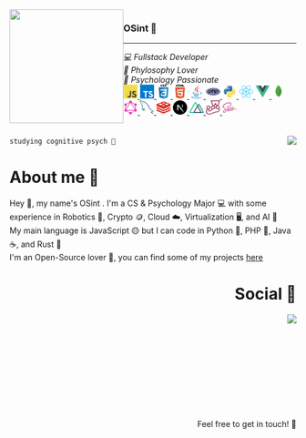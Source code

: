 
<img width="200" height="200" align="left" src="https://cdn.discordapp.com/attachments/1120142996214661190/1257893996290773093/DALL_E_2024-05-24_14.53.17_-_pixel_art_of_aesthetic_grunge_boy_with_brown_and_curly_hair-removebg-preview.png?ex=66861093&is=6684bf13&hm=1ed35be26274d96bd65755fab09075f2c2f3316a0c63ecf66660bb1f14ee37ca&">

### OSint 🍩
<hr></hr>
<i>💻 Fullstack Developer</i><br>
<i>💭 Phylosophy Lover</i><br>
<i>📖 Psychology Passionate</i><br>
<a href="https://developer.mozilla.org/en-US/docs/Web/JavaScript" target="_blank">
    <img src="https://raw.githubusercontent.com/devicons/devicon/master/icons/javascript/javascript-original.svg" alt="javascript" width="25" height="25"/>
  </a> 
  <a href="https://www.typescriptlang.org/" target="_blank">
    <img src="https://raw.githubusercontent.com/devicons/devicon/master/icons/typescript/typescript-plain.svg" alt="typescript" width="25" height="25"/> 
  </a>
  <a href="https://www.w3schools.com/css/" target="_blank"> 
    <img src="https://raw.githubusercontent.com/devicons/devicon/master/icons/css3/css3-original-wordmark.svg" alt="css3" width="25" height="25"/>
  </a> 
  <a href="https://www.w3.org/html/" target="_blank"> 
    <img src="https://raw.githubusercontent.com/devicons/devicon/master/icons/html5/html5-original-wordmark.svg" alt="html5" width="25" height="25"/> 
  </a>
  <a href="https://www.java.com/" target="_blank">
    <img src="https://github.com/devicons/devicon/blob/master/icons/java/java-original.svg" alt="java" width="25" height="25"/> 
  </a> 
  <a href="https://www.php.net" target="_blank">
    <img src="https://raw.githubusercontent.com/devicons/devicon/master/icons/php/php-original.svg" alt="php" width="25" height="25"/> 
  </a> 
  <a href="https://www.python.org" target="_blank"> 
    <img src="https://raw.githubusercontent.com/devicons/devicon/master/icons/python/python-original.svg" alt="python" width="25" height="25"/> 
  </a> 
  <a href="https://es.reactjs.org/" target="_blank">
    <img src="https://raw.githubusercontent.com/devicons/devicon/master/icons/react/react-original.svg" alt="react" width="25" height="25"/>
  </a>
  <a href="https://vuejs.org/" target="_blank">
    <img src="https://raw.githubusercontent.com/devicons/devicon/master/icons/vuejs/vuejs-original.svg" alt="vuejs" width="25" height="25"/>
  </a>
  <a href="https://www.mongodb.com/es" target="_blank">
    <img src="https://raw.githubusercontent.com/devicons/devicon/master/icons/mongodb/mongodb-original.svg" alt="mongodb" width="25" height="25"/>
  </a>
  <a href="https://graphql.org/" target="_blank">
    <img src="https://raw.githubusercontent.com/devicons/devicon/master/icons/graphql/graphql-plain.svg" alt="graphql" width="25" height="25"/>
  </a>
  <a href="https://www.mysql.com/" target="_blank">
    <img src="https://raw.githubusercontent.com/devicons/devicon/master/icons/mysql/mysql-original.svg" alt="mysql" width="25" height="25"/>
  </a>
  <a href="https://redis.io/" target="_blank">
    <img src="https://raw.githubusercontent.com/devicons/devicon/master/icons/redis/redis-plain.svg" alt="redis" width="25" height="25"/>
  </a>
  <a href="https://nextjs.org/" target="_blank">
    <img src="https://raw.githubusercontent.com/devicons/devicon/master/icons/nextjs/nextjs-original.svg" alt="nextjs" width="25" height="25"/>
  </a>
  <a href="https://nuxtjs.org/" target="_blank">
    <img src="https://github.com/devicons/devicon/blob/master/icons/nuxtjs/nuxtjs-original.svg" alt="nuxtjs" width="25" height="25"/>
  </a>
  <a href="https://jestjs.io/" target="_blank">
    <img src="https://github.com/devicons/devicon/blob/master/icons/jest/jest-plain.svg" alt="jest" width="25" height="25"/>
  <a href="https://sass-lang.com/" target="_blank">
    <img src="https://raw.githubusercontent.com/devicons/devicon/master/icons/sass/sass-original.svg" alt="sass" width="25" height="25"/>
  </a><br><br><br>
  <code>studying cognitive psych 🧠</code>
  <img align="right" src="https://komarev.com/ghpvc/?username=OSintt"/>
  

<h1>About me 🍢</h1>
Hey 👋, my name's OSint . I'm a CS & Psychology Major 💻 with some experience in Robotics 🤖, Crypto 🪙, Cloud ☁️, Virtualization 🖥️, and AI 🧠 <br>
My main language is JavaScript 🟡 but I can code in Python 🐍, PHP 🔵, Java ☕, and Rust 🦀<br>
I'm an Open-Source lover 🗽, you can find some of my projects <a href="https://github.com/OSintt?tab=repositories" target="_blank">here</a>
<h1 align="right">Social 🐼</h1>

<img align="right" display="block" src="https://lanyard.cnrad.dev/api/982390723716476928/animated=true"><br><br><br><br><br><br><br><br><br><br>
<p align="right">Feel free to get in touch!</b> 🍒</p>


